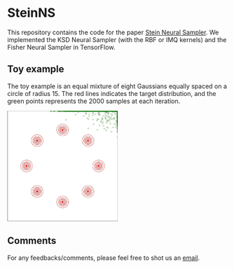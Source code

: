 # SteinNS
This repository contains the code for the paper [Stein Neural Sampler](). We implemented the KSD Neural Sampler (with the RBF or IMQ kernels) and the Fisher Neural Sampler in TensorFlow. 

## Toy example
The toy example is an equal mixture of eight Gaussians equally spaced on a circle of radius 15. The red lines indicates the target distribution, and the green points represents the 2000 samples at each iteration. 

<img src="results/KSD_8Gaussian.gif" width="50%">

## Comments
For any feedbacks/comments, please feel free to shot us an <a href="mailto:sun652@purdue.edu?subject=Comments on SteinNS">email</a>.